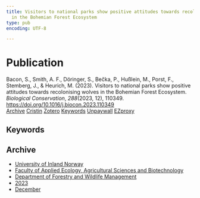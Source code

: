 ```yaml
---
title: Visitors to national parks show positive attitudes towards recolonising wolves
  in the Bohemian Forest Ecosystem
type: pub
encoding: UTF-8

---
```

<h1>Publication</h1>
<article id="csl-bib-container-GZI37VAP" class="csl-bib-container">
  <div class="csl-bib-body"> <div class="csl-entry">Bacon, S., Smith, A. F., Döringer, S., Bečka, P., Hußlein, M., Porst, F., Stemberg, J., &#38; Heurich, M. (2023). Visitors to national parks show positive attitudes towards recolonising wolves in the Bohemian Forest Ecosystem. <i>Biological Conservation</i>, <i>288</i>(2023, 12), 110349. <a href="https://doi.org/10.1016/j.biocon.2023.110349">https://doi.org/10.1016/j.biocon.2023.110349</a></div> </div>
  <div class="csl-bib-buttons">
    <a href="#taxonomy-article-GZI37VAP" alt="archive" class="csl-bib-button">Archive</a>
    <a href="https://app.cristin.no/results/show.jsf?id=2208533" alt="Cristin" class="csl-bib-button">Cristin</a>
    <a href="http://zotero.org/groups/5881554/items/GZI37VAP" alt="Zotero" class="csl-bib-button">Zotero</a>
    <a href="#keywords-article-GZI37VAP" alt="keywords" class="csl-bib-button">Keywords</a>
    <a href="https://doi.org/10.1016/j.biocon.2023.110349" alt="Unpaywall" class="csl-bib-button">Unpaywall</a>
    <a href="https://doi.org/10.1016/j.biocon.2023.110349" alt="EZproxy" class="csl-bib-button">EZproxy</a>
  </div>
  <div id="csl-bib-meta-container-GZI37VAP"></div>
</article>
<div id="csl-bib-meta-GZI37VAP" class="csl-bib-meta">
  <article id="keywords-article-GZI37VAP" class="keywords-article">
    <h1>Keywords</h1>
    
  </article>
  <article id="taxonomy-article-GZI37VAP" class="taxonomy-article">
    <h1>Archive</h1>
    <ul>
      <li>
        <a href="/en/archive/?key=3DCRN523">University of Inland Norway</a>
      </li>
      <li>
        <a href="/en/archive/?key=T77LXH6D">Faculty of Applied Ecology, Agricultural Sciences and Biotechnology</a>
      </li>
      <li>
        <a href="/en/archive/?key=7TRARPE3">Department of Forestry and Wildlife Management</a>
      </li>
      <li>
        <a href="/en/archive/?key=WXLLSUEU">2023</a>
      </li>
      <li>
        <a href="/en/archive/?key=RPK3CPQG">December</a>
      </li>
    </ul>
  </article>
</div>
